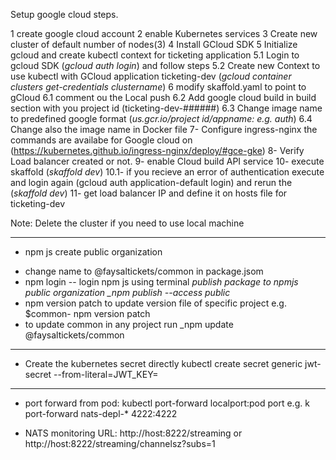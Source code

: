 Setup google cloud steps.

1 create google cloud account
2 enable Kubernetes services
3 Create new cluster of default number of nodes(3)
4 Install GCloud SDK
5 Initialize gcloud and create kubectl context for ticketing application
5.1 Login to gcloud SDK (_gcloud auth login_) and follow steps
5.2 Create new Context to use kubectl with GCloud application ticketing-dev (_gcloud container clusters get-credentials clustername_)
6 modify skaffold.yaml to point to gCloud
6.1 comment ou the Local push
6.2 Add google cloud build in build section with you project id (ticketing-dev-######)
6.3 Change image name to predefined google format (_us.gcr.io/project id/appname: e.g. auth_)
6.4 Change also the image name in Docker file
7- Configure ingress-nginx the commands are availabe for Google cloud on (https://kubernetes.github.io/ingress-nginx/deploy/#gce-gke)
8- Verify Load balancer created or not.
9- enable Cloud build API service
10- execute skaffold (_skaffold dev_)
10.1- if you recieve an error of authentication execute and login again (gcloud auth application-default login) and rerun the (_skaffold dev_)
11- get load balancer IP and define it on hosts file for ticketing-dev

Note: Delete the cluster if you need to use local machine

---

- npm js create public organization

* change name to @faysaltickets/common in package.jsom
* npm login -- login npm js using terminal _publish package to npmjs public organization \_npm publish --access public_
* npm version patch to update version file of specific project e.g. $common- npm version patch
* to update common in any project run \_npm update @faysaltickets/common

---

- Create the kubernetes secret directly kubectl create secret generic jwt-secret --from-literal=JWT_KEY=

---

- port forward from pod: kubectl port-forward <pod name> localport:pod port e.g. k port-forward nats-depl-\* 4222:4222

- NATS monitoring URL: http://host:8222/streaming or http://host:8222/streaming/channelsz?subs=1
